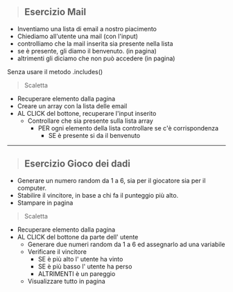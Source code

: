 > ## Esercizio Mail
- Inventiamo una lista di email a nostro piacimento
- Chiediamo all'utente una mail (con l'input)
- controlliamo che la mail inserita sia presente nella lista
- se è presente, gli diamo il benvenuto. (in pagina)
- altrimenti gli diciamo che non può accedere (in pagina)

Senza usare il metodo .includes()

> Scaletta
- Recuperare elemento dalla pagina
- Creare un array con la lista delle email
- AL CLICK del bottone, recuperare l'input inserito
    - Controllare che sia presente sulla lista array
        - PER ogni elemento della lista controllare se c'è corrispondenza
            - SE è presente si da il benvenuto
    

---

> ## Esercizio Gioco dei dadi
- Generare un numero random da 1 a 6, sia per il giocatore sia per il computer.
- Stabilire il vincitore, in base a chi fa il punteggio più alto.
- Stampare in pagina

> Scaletta
- Recuperare elemento dalla pagina
- AL CLICK del bottone da parte dell' utente
    - Generare due numeri random da 1 a 6 ed assegnarlo ad una variabile
    - Verificare il vincitore
        - SE è più alto l' utente ha vinto
        - SE è più basso l' utente ha perso
        - ALTRIMENTI è un pareggio
    - Visualizzare tutto in pagina



